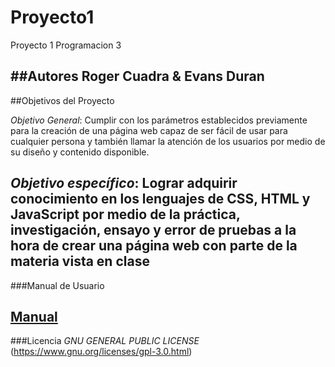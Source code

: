 # Proyecto1
Proyecto 1 Programacion 3

##Autores
Roger Cuadra & Evans Duran
---
##Objetivos del Proyecto

*Objetivo General*: Cumplir con los parámetros establecidos previamente para la creación de una página web capaz de ser fácil de usar para cualquier persona y también llamar la atención de los usuarios por medio de su diseño y contenido disponible.

*Objetivo específico*: Lograr adquirir conocimiento en los lenguajes de CSS, HTML y JavaScript por medio de la práctica, investigación, ensayo y error de pruebas a la hora de crear una página web con parte de la materia vista en clase
---

###Manual de Usuario

[Manual]()
---
###Licencia
*GNU GENERAL PUBLIC LICENSE*
(https://www.gnu.org/licenses/gpl-3.0.html)
